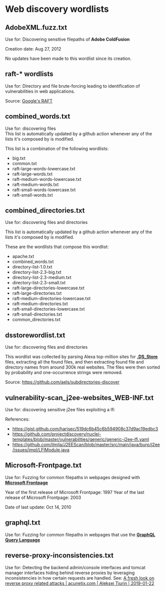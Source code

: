 # Web discovery wordlists

## AdobeXML.fuzz.txt
Use for: Discovering sensitive filepaths of **Adobe ColdFusion**

Creation date: Aug 27, 2012

No updates have been made to this wordlist since its creation.


## raft-* wordlists
Use for: Directory and file brute-forcing leading to identification of vulnerabilities in web applications.

Source: [Google's RAFT](https://code.google.com/archive/p/raft/)


## combined_words.txt

Use for: discovering files    
This list is automatically updated by a github action whenever any of the lists it's composed by is modified.

This list is a combination of the following wordlists:

- big.txt
- common.txt
- raft-large-words-lowercase.txt
- raft-large-words.txt
- raft-medium-words-lowercase.txt
- raft-medium-words.txt
- raft-small-words-lowercase.txt
- raft-small-words.txt


## combined_directories.txt

Use for: discovering files and directories

This list is automatically updated by a github action whenever any of the lists it's composed by is modified.

These are the wordlists that compose this wordlist:
- apache.txt
- combined_words.txt
- directory-list-1.0.txt
- directory-list-2.3-big.txt
- directory-list-2.3-medium.txt
- directory-list-2.3-small.txt
- raft-large-directories-lowercase.txt
- raft-large-directories.txt
- raft-medium-directories-lowercase.txt
- raft-medium-directories.txt
- raft-small-directories-lowercase.txt
- raft-small-directories.txt
- common_directories.txt

## dsstorewordlist.txt

Use for: discovering files and directories

This wordlist was collected by parsing Alexa top-million sites for **[.DS_Store](https://en.wikipedia.org/wiki/.DS_Store)** files, extracting all the found files, and then extracting found file and directory names from around 300k real websites. The files were then sorted by probability and one-occurrence strings were removed.

Source: https://github.com/aels/subdirectories-discover

## vulnerability-scan_j2ee-websites_WEB-INF.txt
Use for: discovering sensitive j2ee files exploiting a lfi

References:
- https://gist.github.com/harisec/519dc6b45c6b594908c37d9ac19edbc3
- https://github.com/projectdiscovery/nuclei-templates/blob/master/vulnerabilities/generic/generic-j2ee-lfi.yaml
- https://github.com/ilmila/J2EEScan/blob/master/src/main/java/burp/j2ee/issues/impl/LFIModule.java


## Microsoft-Frontpage.txt
Use for: Fuzzing for common filepaths in webpages designed with **[Microsoft Frontpage](https://en.wikipedia.org/wiki/Microsoft_FrontPage)**

Year of the first release of Microsoft Frontpage: 1997
Year of the last release of Microsoft Frontpage: 2003

Date of last update: Oct 14, 2010

## graphql.txt
Use for: Fuzzing for common filepaths in webpages that use the **[GraphQL Query Language](https://graphql.org/)**

## reverse-proxy-inconsistencies.txt
Use for: Detecting the backend admin/console interfaces and tomcat manager interfaces hiding behind reverse proxies by leveraging inconsistencies in how certain requests are handled.
See: [A fresh look on reverse proxy related attacks | acunetix.com | Aleksei Tiurin | 2019-01-22](https://www.acunetix.com/blog/articles/a-fresh-look-on-reverse-proxy-related-attacks/)
